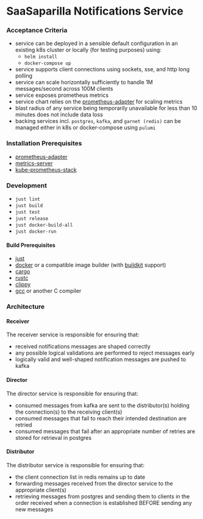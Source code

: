 # SaaSaparilla Notifications Service

### Acceptance Criteria

* service can be deployed in a sensible default configuration in an existing k8s cluster or locally (for testing 
  purposes) using:
  * `helm install`
  * `docker-compose up`
* service supports client connections using sockets, sse, and http long polling
* service can scale horizontally sufficiently to handle 1M messages/second across 100M clients
* service exposes prometheus metrics
* service chart relies on the [prometheus-adapter](https://github.com/kubernetes-sigs/prometheus-adapter) for scaling metrics
* blast radius of any service being temporarily unavailable for less than 10 minutes does not include data loss
* backing services incl. `postgres`, `kafka`, and `garnet (redis)` can be managed either in k8s or docker-compose using `pulumi`

### Installation Prerequisites

* [prometheus-adapter](https://github.com/kubernetes-sigs/prometheus-adapter)
* [metrics-server](https://github.com/kubernetes-sigs/metrics-server)
* [kube-prometheus-stack](https://github.com/prometheus-community/helm-charts/tree/main/charts/kube-prometheus-stack)

### Development

* `just lint`
* `just build`
* `just test`
* `just release`
* `just docker-build-all`
* `just docker-run`

#### Build Prerequisites

* [just](https://github.com/casey/just)
* [docker](https://docs.docker.com/reference/) or a compatible image builder (with [buildkit](https://docs.docker.com/build/buildkit/) support)
* [cargo](https://doc.rust-lang.org/cargo/)
* [rustc](https://doc.rust-lang.org/stable/book/)
* [clippy](https://github.com/rust-lang/rust-clippy#usage)
* [gcc](https://gcc.gnu.org/) or another C compiler

### Architecture
#### Receiver

The receiver service is responsible for ensuring that:
* received notifications messages are shaped correctly
* any possible logical validations are performed to reject messages early
* logically valid and well-shaped notification messages are pushed to kafka

#### Director

The director service is responsible for ensuring that:
* consumed messages from kafka are sent to the distributor(s) holding the connection(s) to the receiving client(s)
* consumed messages that fail to reach their intended destination are retried
* consumed messages that fail after an appropriate number of retries are stored for retrieval in postgres

#### Distributor
The distributor service is responsible for ensuring that:
* the client connection list in redis remains up to date
* forwarding messages received from the director service to the appropriate client(s)
* retrieving messages from postgres and sending them to clients in the order received when a connection is established BEFORE sending any new messages
